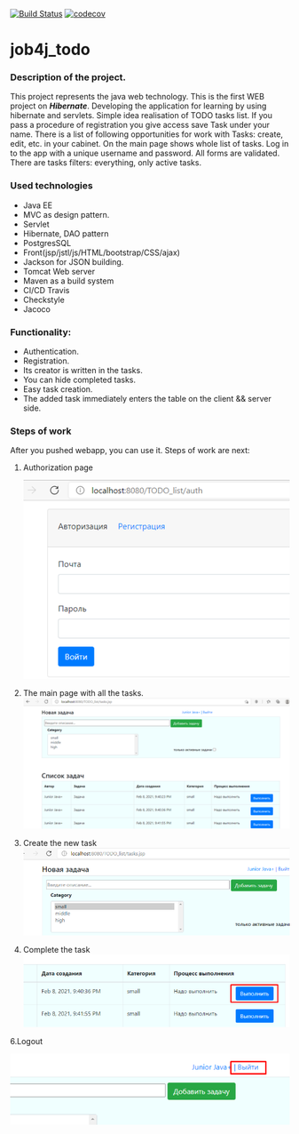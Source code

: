 [![Build Status](https://travis-ci.org/dmitriyermoshin19/job4j_todo.svg?branch=main)](https://travis-ci.org/dmitriyermoshin19/job4j_todo)
[![codecov](https://codecov.io/gh/dmitriyermoshin19/job4j_todo/branch/main/graph/badge.svg?token=BQ93GIUWRK)](https://codecov.io/gh/dmitriyermoshin19/job4j_todo)
# job4j_todo
### Description of the project.
This project represents the java web technology. This is the first WEB project on ***Hibernate***. Developing the application for learning by using hibernate and servlets. Simple idea realisation of TODO tasks list. If you pass a procedure of registration you give access save Task under your name. There is a list of following opportunities for work with Tasks: create, edit, etc. in your cabinet. On the main page shows whole list of tasks. Log in to the app with a unique username and password. All forms are validated. There are tasks filters: everything, only active tasks.

### Used technologies
- Java EE
- MVC as design pattern.
- Servlet
- Hibernate, DAO pattern
- PostgresSQL
- Front(jsp/jstl/js/HTML/bootstrap/CSS/ajax)
- Jackson for JSON building.
- Tomcat Web server
- Maven as a build system
- CI/CD Travis
- Checkstyle
- Jacoco

### Functionality:
- Authentication.
- Registration.
- Its creator is written in the tasks.
- You can hide completed tasks.
- Easy task creation.
- The added task immediately enters the table on the client && server side.

### Steps of work
After you pushed webapp, you can use it. Steps of work are next:
1. Authorization page
   
   ![GitHub Logo](images/aut.png)

2. The main page with all the tasks.
   ![GitHub Logo](images/all.png)

3. Create the new task
   ![GitHub Logo](images/cr.png)

4. Complete the task
   ![GitHub Logo](images/com.png)

6.Logout

![GitHub Logo](images/ou.png)